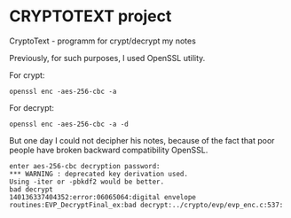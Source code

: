 # CRYPTOTEXT project #

CryptoText - programm for crypt/decrypt my notes

Previously, for such purposes, I used OpenSSL utility.

For crypt:
```
openssl enc -aes-256-cbc -a
```
For decrypt:
```
openssl enc -aes-256-cbc -a -d
```

But one day I could not decipher his notes, because of the fact that poor people have broken backward compatibility OpenSSL.

```
enter aes-256-cbc decryption password:
*** WARNING : deprecated key derivation used.
Using -iter or -pbkdf2 would be better.
bad decrypt
140136337404352:error:06065064:digital envelope routines:EVP_DecryptFinal_ex:bad decrypt:../crypto/evp/evp_enc.c:537:
```


